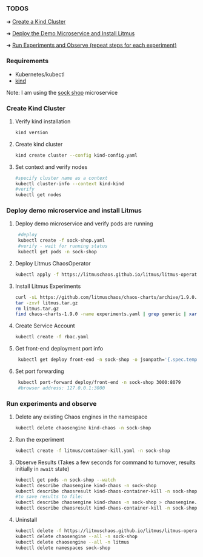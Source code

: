 ### TODOS
 ➜ [Create a Kind Cluster](#create-kind-cluster)

 ➜ [Deploy the Demo Microservice and Install Litmus](#deploy-demo-microservice-and-install-litmus)

 ➜ [Run Experiments and Observe (repeat steps for each experiment)](#run-experiments-and-observe)

### Requirements
- Kubernetes/kubectl  
- [kind](https://kind.sigs.k8s.io/docs/user/quick-start/)

Note: I am using the [sock shop](https://github.com/microservices-demo/microservices-demo) microservice

### Create Kind Cluster

1. Verify kind installation
    ```BASH
    kind version
    ```
2. Create kind cluster

   ```BASH
   kind create cluster --config kind-config.yaml 
   ```
3. Set context and verify nodes
   
    ```BASH
    #specify cluster name as a context
    kubectl cluster-info --context kind-kind
    #verify
    kubectl get nodes
    ```

### Deploy demo microservice and install Litmus

1. Deploy demo microservice and verify pods are running 
   
   ```BASH
    #deploy
    kubectl create -f sock-shop.yaml
    #verify - wait for running status
    kubectl get pods -n sock-shop
    ```
2. Deploy Litmus ChaosOperator

    ```BASH
    kubectl apply -f https://litmuschaos.github.io/litmus/litmus-operator-v1.9.0.yaml
    ```
3. Install Litmus Experiments 

    ```BASH
    curl -sL https://github.com/litmuschaos/chaos-charts/archive/1.9.0.tar.gz -o litmus.tar.gz
    tar -zxvf litmus.tar.gz
    rm litmus.tar.gz
    find chaos-charts-1.9.0 -name experiments.yaml | grep generic | xargs kubectl apply -n sock-shop -f
    ```
4. Create Service Account

   ```BASH
   kubectl create -f rbac.yaml
   ```
5. Get front-end deployment port info
   
    ```BASH
     kubectl get deploy front-end -n sock-shop -o jsonpath='{.spec.template.spec.containers[?(@.name == "front-end")].ports[0].containerPort}'
    ```

6. Set port forwarding 
   
   ```BASH
    kubectl port-forward deploy/front-end -n sock-shop 3000:8079
    #browser address: 127.0.0.1:3000
    ```

### Run experiments and observe 

1. Delete any existing Chaos engines in the namespace

    ```BASH
    kubectl delete chaosengine kind-chaos -n sock-shop
    ```

2. Run the experiment 

   ```BASH
   kubectl create -f litmus/container-kill.yaml -n sock-shop
   ```
3. Observe Results (Takes a few seconds for command to turnover, results initially in `await` state)
   
     ```BASH
    kubectl get pods -n sock-shop --watch
     kubectl describe chaosengine kind-chaos -n sock-shop
    kubectl describe chaosresult kind-chaos-container-kill -n sock-shop
     #to save results to file: 
    kubectl describe chaosengine kind-chaos -n sock-shop > chaosengine.txt
    kubectl describe chaosresult kind-chaos-container-kill -n sock-shop > chaosresult.txt
    ```
4. Uninstall
   
    ```BASH
    kubectl delete -f https://litmuschaos.github.io/litmus/litmus-operator-v1.9.0.yaml
    kubectl delete chaosengine --all -n sock-shop
    kubectl delete chaosengine --all -n litmus
    kubectl delete namespaces sock-shop
    ```

